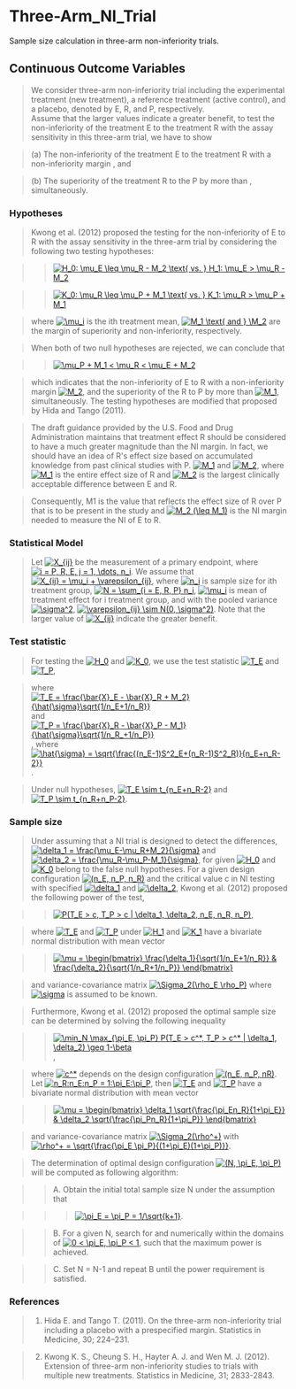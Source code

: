 # Three-Arm_NI_Trial
Sample size calculation in three-arm non-inferiority trials.

## Continuous Outcome Variables

> We consider three-arm non-inferiority trial including the experimental treatment (new treatment), 
  a reference treatment (active control), and a placebo, denoted by E, R, and P, respectively.  
  Assume that the larger values indicate a greater benefit, to test the non-inferiority of the 
  treatment E to the treatment R with the assay sensitivity in this three-arm trial, we have to show
  
>  (a) The non-inferiority of the treatment E to the treatment R with a non-inferiority margin , and

>  (b) The superiority of the treatment R to the P by more than , simultaneously.

### Hypotheses

> Kwong et al. (2012) proposed the testing for the non-inferiority of E to R with the assay sensitivity 
  in the three-arm trial by considering the following two testing hypotheses:
  
>> <a href="https://www.codecogs.com/eqnedit.php?latex=H_0:&space;\mu_E&space;\leq&space;\mu_R&space;-&space;M_2&space;\text{&space;vs.&space;}&space;H_1:&space;\mu_E&space;>&space;\mu_R&space;-&space;M_2" target="_blank"><img src="https://latex.codecogs.com/gif.latex?H_0:&space;\mu_E&space;\leq&space;\mu_R&space;-&space;M_2&space;\text{&space;vs.&space;}&space;H_1:&space;\mu_E&space;>&space;\mu_R&space;-&space;M_2" title="H_0: \mu_E \leq \mu_R - M_2 \text{ vs. } H_1: \mu_E > \mu_R - M_2" /></a>

>> <a href="https://www.codecogs.com/eqnedit.php?latex=K_0:&space;\mu_R&space;\leq&space;\mu_P&space;&plus;&space;M_1&space;\text{&space;vs.&space;}&space;K_1:&space;\mu_R&space;>&space;\mu_P&space;&plus;&space;M_1" target="_blank"><img src="https://latex.codecogs.com/gif.latex?K_0:&space;\mu_R&space;\leq&space;\mu_P&space;&plus;&space;M_1&space;\text{&space;vs.&space;}&space;K_1:&space;\mu_R&space;>&space;\mu_P&space;&plus;&space;M_1" title="K_0: \mu_R \leq \mu_P + M_1 \text{ vs. } K_1: \mu_R > \mu_P + M_1" /></a>

> where <a href="https://www.codecogs.com/eqnedit.php?latex=\mu_i" target="_blank"><img src="https://latex.codecogs.com/gif.latex?\mu_i" title="\mu_i" /></a>
  is the ith treatment mean, <a href="https://www.codecogs.com/eqnedit.php?latex=M_1&space;\text{&space;and&space;}&space;\M_2" target="_blank"><img src="https://latex.codecogs.com/gif.latex?M_1&space;\text{&space;and&space;}&space;\M_2" title="M_1 \text{ and } \M_2" /></a>
  are the margin of superiority and non-inferiority, respectively.
  
> When both of two null hypotheses are rejected, we can conclude that

>> <a href="https://www.codecogs.com/eqnedit.php?latex=\mu_P&space;&plus;&space;M_1&space;<&space;\mu_R&space;<&space;\mu_E&space;&plus;&space;M_2" target="_blank"><img src="https://latex.codecogs.com/gif.latex?\mu_P&space;&plus;&space;M_1&space;<&space;\mu_R&space;<&space;\mu_E&space;&plus;&space;M_2" title="\mu_P + M_1 < \mu_R < \mu_E + M_2" /></a>

> which indicates that the non-inferiority of E to R with a non-inferiority margin <a href="https://www.codecogs.com/eqnedit.php?latex=M_2" target="_blank"><img src="https://latex.codecogs.com/gif.latex?M_2" title="M_2" /></a>,
  and the superiority of the R to P by more than <a href="https://www.codecogs.com/eqnedit.php?latex=M_1" target="_blank"><img src="https://latex.codecogs.com/gif.latex?M_1" title="M_1" /></a>,
  simultaneously. The testing hypotheses are modified that proposed by Hida and Tango (2011).

> The draft guidance provided by the U.S. Food and Drug Administration maintains that treatment effect R should be considered 
  to have a much greater magnitude than the NI margin. In fact, we should have an idea of R's effect size based on accumulated 
  knowledge from past clinical studies with P. <a href="https://www.codecogs.com/eqnedit.php?latex=M_1" target="_blank"><img src="https://latex.codecogs.com/gif.latex?M_1" title="M_1" /></a>
  and <a href="https://www.codecogs.com/eqnedit.php?latex=M_2" target="_blank"><img src="https://latex.codecogs.com/gif.latex?M_2" title="M_2" /></a>,
  where <a href="https://www.codecogs.com/eqnedit.php?latex=M_1" target="_blank"><img src="https://latex.codecogs.com/gif.latex?M_1" title="M_1" /></a>
  is the entire effect size of R and <a href="https://www.codecogs.com/eqnedit.php?latex=M_2" target="_blank"><img src="https://latex.codecogs.com/gif.latex?M_2" title="M_2" /></a>
  is the largest clinically acceptable difference between E and R.

> Consequently, M1 is the value that reflects the effect size of R over P that is to be present in the study and <a href="https://www.codecogs.com/eqnedit.php?latex=M_2&space;(\leq&space;M_1)" target="_blank"><img src="https://latex.codecogs.com/gif.latex?M_2&space;(\leq&space;M_1)" title="M_2 (\leq M_1)" /></a>
  is the NI margin needed to measure the NI of E to R.

### Statistical Model

> Let <a href="https://www.codecogs.com/eqnedit.php?latex=X_{ij}" target="_blank"><img src="https://latex.codecogs.com/gif.latex?X_{ij}" title="X_{ij}" /></a>
  be the measurement of a primary endpoint, where <a href="https://www.codecogs.com/eqnedit.php?latex=i&space;=&space;P,&space;R,&space;E,&space;j&space;=&space;1,&space;\dots,&space;n_i" target="_blank"><img src="https://latex.codecogs.com/gif.latex?i&space;=&space;P,&space;R,&space;E,&space;j&space;=&space;1,&space;\dots,&space;n_i" title="i = P, R, E, j = 1, \dots, n_i" /></a>.
  We assume that <a href="https://www.codecogs.com/eqnedit.php?latex=X_{ij}&space;=&space;\mu_i&space;&plus;&space;\varepsilon_{ij}" target="_blank"><img src="https://latex.codecogs.com/gif.latex?X_{ij}&space;=&space;\mu_i&space;&plus;&space;\varepsilon_{ij}" title="X_{ij} = \mu_i + \varepsilon_{ij}" /></a>,
  where <a href="https://www.codecogs.com/eqnedit.php?latex=n_i" target="_blank"><img src="https://latex.codecogs.com/gif.latex?n_i" title="n_i" /></a>
  is sample size for ith treatment group, <a href="https://www.codecogs.com/eqnedit.php?latex=N&space;=&space;\sum_{i&space;=&space;E,&space;R,&space;P}&space;n_i" target="_blank"><img src="https://latex.codecogs.com/gif.latex?N&space;=&space;\sum_{i&space;=&space;E,&space;R,&space;P}&space;n_i" title="N = \sum_{i = E, R, P} n_i" /></a>,
  <a href="https://www.codecogs.com/eqnedit.php?latex=\mu_i" target="_blank"><img src="https://latex.codecogs.com/gif.latex?\mu_i" title="\mu_i" /></a>
  is mean of treatment effect for i treatment group, and with the pooled variance <a href="https://www.codecogs.com/eqnedit.php?latex=\sigma^2" target="_blank"><img src="https://latex.codecogs.com/gif.latex?\sigma^2" title="\sigma^2" /></a>,
  <a href="https://www.codecogs.com/eqnedit.php?latex=\varepsilon_{ij}&space;\sim&space;N(0,&space;\sigma^2)" target="_blank"><img src="https://latex.codecogs.com/gif.latex?\varepsilon_{ij}&space;\sim&space;N(0,&space;\sigma^2)" title="\varepsilon_{ij} \sim N(0, \sigma^2)" /></a>.
  Note that the larger value of <a href="https://www.codecogs.com/eqnedit.php?latex=X_{ij}" target="_blank"><img src="https://latex.codecogs.com/gif.latex?X_{ij}" title="X_{ij}" /></a>
  indicate the greater benefit.
  
### Test statistic

> For testing the <a href="https://www.codecogs.com/eqnedit.php?latex=H_0" target="_blank"><img src="https://latex.codecogs.com/gif.latex?H_0" title="H_0" /></a>
  and <a href="https://www.codecogs.com/eqnedit.php?latex=K_0" target="_blank"><img src="https://latex.codecogs.com/gif.latex?K_0" title="K_0" /></a>,
  we use the test statistic <a href="https://www.codecogs.com/eqnedit.php?latex=T_E" target="_blank"><img src="https://latex.codecogs.com/gif.latex?T_E" title="T_E" /></a>
  and <a href="https://www.codecogs.com/eqnedit.php?latex=T_P" target="_blank"><img src="https://latex.codecogs.com/gif.latex?T_P" title="T_P" /></a>,

> where <a href="https://www.codecogs.com/eqnedit.php?latex=T_E&space;=&space;\frac{\bar{X}_E&space;-&space;\bar{X}_R&space;&plus;&space;M_2}{\hat{\sigma}\sqrt{1/n_E&plus;1/n_R}}" target="_blank"><img src="https://latex.codecogs.com/gif.latex?T_E&space;=&space;\frac{\bar{X}_E&space;-&space;\bar{X}_R&space;&plus;&space;M_2}{\hat{\sigma}\sqrt{1/n_E&plus;1/n_R}}" title="T_E = \frac{\bar{X}_E - \bar{X}_R + M_2}{\hat{\sigma}\sqrt{1/n_E+1/n_R}}" /></a>
  and <a href="https://www.codecogs.com/eqnedit.php?latex=T_P&space;=&space;\frac{\bar{X}_R&space;-&space;\bar{X}_P&space;-&space;M_1}{\hat{\sigma}\sqrt{1/n_R_&plus;1/n_P}}" target="_blank"><img src="https://latex.codecogs.com/gif.latex?T_P&space;=&space;\frac{\bar{X}_R&space;-&space;\bar{X}_P&space;-&space;M_1}{\hat{\sigma}\sqrt{1/n_R_&plus;1/n_P}}" title="T_P = \frac{\bar{X}_R - \bar{X}_P - M_1}{\hat{\sigma}\sqrt{1/n_R_+1/n_P}}" /></a>,
  where <a href="https://www.codecogs.com/eqnedit.php?latex=\hat{\sigma}&space;=&space;\sqrt{\frac{(n_E-1)S^2_E&plus;(n_R-1)S^2_R)}{n_E&plus;n_R-2}}" target="_blank"><img src="https://latex.codecogs.com/gif.latex?\hat{\sigma}&space;=&space;\sqrt{\frac{(n_E-1)S^2_E&plus;(n_R-1)S^2_R)}{n_E&plus;n_R-2}}" title="\hat{\sigma} = \sqrt{\frac{(n_E-1)S^2_E+(n_R-1)S^2_R)}{n_E+n_R-2}}" /></a>.

> Under null hypotheses, <a href="https://www.codecogs.com/eqnedit.php?latex=T_E&space;\sim&space;t_{n_E&plus;n_R-2}" target="_blank"><img src="https://latex.codecogs.com/gif.latex?T_E&space;\sim&space;t_{n_E&plus;n_R-2}" title="T_E \sim t_{n_E+n_R-2}" /></a>
  and <a href="https://www.codecogs.com/eqnedit.php?latex=T_P&space;\sim&space;t_{n_R&plus;n_P-2}" target="_blank"><img src="https://latex.codecogs.com/gif.latex?T_P&space;\sim&space;t_{n_R&plus;n_P-2}" title="T_P \sim t_{n_R+n_P-2}" /></a>.

### Sample size

> Under assuming that a NI trial is designed to detect the differences,
  <a href="https://www.codecogs.com/eqnedit.php?latex=\delta_1&space;=&space;\frac{\mu_E-\mu_R&plus;M_2}{\sigma}" target="_blank"><img src="https://latex.codecogs.com/gif.latex?\delta_1&space;=&space;\frac{\mu_E-\mu_R&plus;M_2}{\sigma}" title="\delta_1 = \frac{\mu_E-\mu_R+M_2}{\sigma}" /></a>
  and <a href="https://www.codecogs.com/eqnedit.php?latex=\delta_2&space;=&space;\frac{\mu_R-\mu_P-M_1}{\sigma}" target="_blank"><img src="https://latex.codecogs.com/gif.latex?\delta_2&space;=&space;\frac{\mu_R-\mu_P-M_1}{\sigma}" title="\delta_2 = \frac{\mu_R-\mu_P-M_1}{\sigma}" /></a>,
  for given <a href="https://www.codecogs.com/eqnedit.php?latex=H_0" target="_blank"><img src="https://latex.codecogs.com/gif.latex?H_0" title="H_0" /></a>
  and <a href="https://www.codecogs.com/eqnedit.php?latex=K_0" target="_blank"><img src="https://latex.codecogs.com/gif.latex?K_0" title="K_0" /></a>
  belong to the false null hypotheses. For a given design configuration <a href="https://www.codecogs.com/eqnedit.php?latex=(n_E,&space;n_P,&space;n_R)" target="_blank"><img src="https://latex.codecogs.com/gif.latex?(n_E,&space;n_P,&space;n_R)" title="(n_E, n_P, n_R)" /></a>
  and the critical value c in NI testing with specified <a href="https://www.codecogs.com/eqnedit.php?latex=\delta_1" target="_blank"><img src="https://latex.codecogs.com/gif.latex?\delta_1" title="\delta_1" /></a>
  and <a href="https://www.codecogs.com/eqnedit.php?latex=\delta_2" target="_blank"><img src="https://latex.codecogs.com/gif.latex?\delta_2" title="\delta_2" /></a>,
  Kwong et al. (2012) proposed the following power of the test,

>> <a href="https://www.codecogs.com/eqnedit.php?latex=P(T_E&space;>&space;c,&space;T_P&space;>&space;c&space;|&space;\delta_1,&space;\delta_2,&space;n_E,&space;n_R,&space;n_P)" target="_blank"><img src="https://latex.codecogs.com/gif.latex?P(T_E&space;>&space;c,&space;T_P&space;>&space;c&space;|&space;\delta_1,&space;\delta_2,&space;n_E,&space;n_R,&space;n_P)" title="P(T_E > c, T_P > c | \delta_1, \delta_2, n_E, n_R, n_P)" /></a>,

> where <a href="https://www.codecogs.com/eqnedit.php?latex=T_E" target="_blank"><img src="https://latex.codecogs.com/gif.latex?T_E" title="T_E" /></a>
  and <a href="https://www.codecogs.com/eqnedit.php?latex=T_P" target="_blank"><img src="https://latex.codecogs.com/gif.latex?T_P" title="T_P" /></a>
  under <a href="https://www.codecogs.com/eqnedit.php?latex=H_1" target="_blank"><img src="https://latex.codecogs.com/gif.latex?H_1" title="H_1" /></a>
  and <a href="https://www.codecogs.com/eqnedit.php?latex=K_1" target="_blank"><img src="https://latex.codecogs.com/gif.latex?K_1" title="K_1" /></a>
  have a bivariate normal distribution with mean vector

>> <a href="https://www.codecogs.com/eqnedit.php?latex=\mu&space;=&space;\begin{bmatrix}&space;\frac{\delta_1}{\sqrt{1/n_E&plus;1/n_R}}&space;&&space;\frac{\delta_2}{\sqrt{1/n_R&plus;1/n_P}}&space;\end{bmatrix}" target="_blank"><img src="https://latex.codecogs.com/gif.latex?\mu&space;=&space;\begin{bmatrix}&space;\frac{\delta_1}{\sqrt{1/n_E&plus;1/n_R}}&space;&&space;\frac{\delta_2}{\sqrt{1/n_R&plus;1/n_P}}&space;\end{bmatrix}" title="\mu = \begin{bmatrix} \frac{\delta_1}{\sqrt{1/n_E+1/n_R}} & \frac{\delta_2}{\sqrt{1/n_R+1/n_P}} \end{bmatrix}" /></a>

> and variance-covariance matrix <a href="https://www.codecogs.com/eqnedit.php?latex=\Sigma_2(\rho_E&space;\rho_P)" target="_blank"><img src="https://latex.codecogs.com/gif.latex?\Sigma_2(\rho_E&space;\rho_P)" title="\Sigma_2(\rho_E \rho_P)" /></a>
  where <a href="https://www.codecogs.com/eqnedit.php?latex=\sigma" target="_blank"><img src="https://latex.codecogs.com/gif.latex?\sigma" title="\sigma" /></a>
  is assumed to be known.

> Furthermore, Kwong et al. (2012) proposed the optimal sample size can be determined by solving the following inequality

>> <a href="https://www.codecogs.com/eqnedit.php?latex=\min_N&space;\max_{\pi_E,&space;\pi_P}&space;P(T_E&space;>&space;c^*,&space;T_P&space;>&space;c^*&space;|&space;\delta_1,&space;\delta_2)&space;\geq&space;1-\beta" target="_blank"><img src="https://latex.codecogs.com/gif.latex?\min_N&space;\max_{\pi_E,&space;\pi_P}&space;P(T_E&space;>&space;c^*,&space;T_P&space;>&space;c^*&space;|&space;\delta_1,&space;\delta_2)&space;\geq&space;1-\beta" title="\min_N \max_{\pi_E, \pi_P} P(T_E > c^*, T_P > c^* | \delta_1, \delta_2) \geq 1-\beta" /></a>,

> where <a href="https://www.codecogs.com/eqnedit.php?latex=c^*" target="_blank"><img src="https://latex.codecogs.com/gif.latex?c^*" title="c^*" /></a>
  depends on the design configuration <a href="https://www.codecogs.com/eqnedit.php?latex=(n_E,&space;n_P,&space;nR)" target="_blank"><img src="https://latex.codecogs.com/gif.latex?(n_E,&space;n_P,&space;nR)" title="(n_E, n_P, nR)" /></a>.
  Let <a href="https://www.codecogs.com/eqnedit.php?latex=n_R:n_E:n_P&space;=&space;1:\pi_E:\pi_P" target="_blank"><img src="https://latex.codecogs.com/gif.latex?n_R:n_E:n_P&space;=&space;1:\pi_E:\pi_P" title="n_R:n_E:n_P = 1:\pi_E:\pi_P" /></a>,
  then <a href="https://www.codecogs.com/eqnedit.php?latex=T_E" target="_blank"><img src="https://latex.codecogs.com/gif.latex?T_E" title="T_E" /></a>
  and <a href="https://www.codecogs.com/eqnedit.php?latex=T_P" target="_blank"><img src="https://latex.codecogs.com/gif.latex?T_P" title="T_P" /></a>
  have a bivariate normal distribution with mean vector

>> <a href="https://www.codecogs.com/eqnedit.php?latex=\mu&space;=&space;\begin{bmatrix}&space;\delta_1&space;\sqrt{\frac{\pi_En_R}{1&plus;\pi_E}}&space;&&space;\delta_2&space;\sqrt{\frac{\pi_Pn_R}{1&plus;\pi_P}}&space;\end{bmatrix}" target="_blank"><img src="https://latex.codecogs.com/gif.latex?\mu&space;=&space;\begin{bmatrix}&space;\delta_1&space;\sqrt{\frac{\pi_En_R}{1&plus;\pi_E}}&space;&&space;\delta_2&space;\sqrt{\frac{\pi_Pn_R}{1&plus;\pi_P}}&space;\end{bmatrix}" title="\mu = \begin{bmatrix} \delta_1 \sqrt{\frac{\pi_En_R}{1+\pi_E}} & \delta_2 \sqrt{\frac{\pi_Pn_R}{1+\pi_P}} \end{bmatrix}" /></a>

> and variance-covariance matrix <a href="https://www.codecogs.com/eqnedit.php?latex=\Sigma_2(\rho^&plus;)" target="_blank"><img src="https://latex.codecogs.com/gif.latex?\Sigma_2(\rho^&plus;)" title="\Sigma_2(\rho^+)" /></a>
  with <a href="https://www.codecogs.com/eqnedit.php?latex=\rho^&plus;&space;=&space;\sqrt{\frac{\pi_E&space;\pi_P}{(1&plus;\pi_E)(1&plus;\pi_P)}}" target="_blank"><img src="https://latex.codecogs.com/gif.latex?\rho^&plus;&space;=&space;\sqrt{\frac{\pi_E&space;\pi_P}{(1&plus;\pi_E)(1&plus;\pi_P)}}" title="\rho^+ = \sqrt{\frac{\pi_E \pi_P}{(1+\pi_E)(1+\pi_P)}}" /></a>.

> The determination of optimal design configuration <a href="https://www.codecogs.com/eqnedit.php?latex=(N,&space;\pi_E,&space;\pi_P)" target="_blank"><img src="https://latex.codecogs.com/gif.latex?(N,&space;\pi_E,&space;\pi_P)" title="(N, \pi_E, \pi_P)" /></a>
  will be computed as following algorithm:
  
>> A. Obtain the initial total sample size N under the assumption that 

>>> <a href="https://www.codecogs.com/eqnedit.php?latex=\pi_E&space;=&space;\pi_P&space;=&space;1/\sqrt{k&plus;1}" target="_blank"><img src="https://latex.codecogs.com/gif.latex?\pi_E&space;=&space;\pi_P&space;=&space;1/\sqrt{k&plus;1}" title="\pi_E = \pi_P = 1/\sqrt{k+1}" /></a>.

>> B. For a given N, search for  and  numerically within the domains of 
      <a href="https://www.codecogs.com/eqnedit.php?latex=0&space;<&space;\pi_E,&space;\pi_P&space;<&space;1" target="_blank"><img src="https://latex.codecogs.com/gif.latex?0&space;<&space;\pi_E,&space;\pi_P&space;<&space;1" title="0 < \pi_E, \pi_P < 1" /></a>,
      such that the maximum power is achieved.
    
>> C. Set N = N-1 and repeat B until the power requirement is satisfied.

### References

> 1. Hida E. and Tango T. (2011).  On the three-arm non-inferiority trial including a placebo with a prespecified margin.  Statistics in Medicine, 30; 224–231.

> 2. Kwong K. S., Cheung S. H., Hayter A. J. and Wen M. J. (2012).  Extension of three-arm non-inferiority studies to trials with multiple new treatments.  Statistics in Medicine, 31; 2833-2843.

